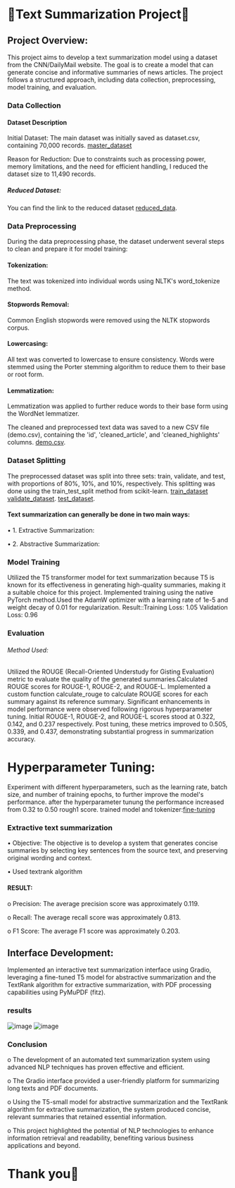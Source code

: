 # 🌟Text Summarization Project🌟

## Project Overview:

This project aims to develop a text summarization model using a dataset from the CNN/DailyMail website. The goal is to create a model that can generate concise and informative summaries of news articles. The project follows a structured approach, including data collection, preprocessing, model training, and evaluation.

### Data Collection

#### Dataset Description

Initial Dataset: The main dataset was initially saved as dataset.csv, containing 70,000 records.
[master_dataset](https://drive.google.com/file/d/1jjldQUckT-HQWkgLgwtXu4ClKm5LE0NV/view?usp=drive_link)

Reason for Reduction: Due to constraints such as processing power, memory limitations, and the need for efficient handling, I reduced the dataset size to 11,490 records.

##### Reduced Dataset: 
You can find the link to the reduced dataset [reduced_data](https://drive.google.com/file/d/1qGaVyolBbiYAyZLcJ65R4qZ5HIMrB2b3/view?usp=drive_link).

### Data Preprocessing

During the data preprocessing phase, the dataset underwent several steps to clean and prepare it for model training:

#### Tokenization: 
The text was tokenized into individual words using NLTK's word_tokenize method.

#### Stopwords Removal:
Common English stopwords were removed using the NLTK stopwords corpus.

#### Lowercasing:
All text was converted to lowercase to ensure consistency.
Words were stemmed using the Porter stemming algorithm to reduce them to their base or root form.

#### Lemmatization:
Lemmatization was applied to further reduce words to their base form using the WordNet lemmatizer.

The cleaned and preprocessed text data was saved to a new CSV file (demo.csv), containing the 'id', 'cleaned_article', and 'cleaned_highlights' columns.
[demo.csv](https://colab.research.google.com/drive/1GVC787vYicnkk4xXrc9_zBl1VjMXBeXE?usp=drive_link).

### Dataset Splitting

The preprocessed dataset was split into three sets: train, validate, and test, with proportions of 80%, 10%, and 10%, respectively. This splitting was done using the train_test_split method from scikit-learn.
[train_dataset](https://drive.google.com/file/d/1GmQ9fkA93uDFb2-tMghMDspJ6FMWtKEI/view?usp=drive_link)
[validate_dataset](https://drive.google.com/file/d/1tKxOxz-22GiiLqpuorJHxx0ZWP7GxMXM/view?usp=drive_link).
[test_dataset](https://drive.google.com/file/d/1qGaVyolBbiYAyZLcJ65R4qZ5HIMrB2b3/view?usp=drive_link).

#### Text summarization can generally be done in two main ways:

•	1. Extractive Summarization:

•	2. Abstractive Summarization:


### Model Training

Utilized the T5 transformer model for text summarization because T5 is known for its effectiveness in generating high-quality summaries, making it a suitable choice for this project.
Implemented training using the native PyTorch method.Used the AdamW optimizer with a learning rate of 1e-5 and weight decay of 0.01 for regularization.
Result::Training Loss: 1.05                                                                                                Validation Loss: 0.96

### Evaluation

###### Method Used:

Utilized the ROUGE (Recall-Oriented Understudy for Gisting Evaluation) metric to evaluate the quality of the generated summaries.Calculated ROUGE scores for ROUGE-1, ROUGE-2, and ROUGE-L.
Implemented a custom function calculate_rouge to calculate ROUGE scores for each summary against its reference summary.
Significant enhancements in model performance were observed following rigorous hyperparameter tuning.
Initial ROUGE-1, ROUGE-2, and ROUGE-L scores stood at 0.322, 0.142, and 0.237 respectively.
Post tuning, these metrics improved to 0.505, 0.339, and 0.437, demonstrating substantial progress in summarization accuracy.

# Hyperparameter Tuning:

Experiment with different hyperparameters, such as the learning rate, batch size, and number of training epochs, to further improve the model's performance.
after the hyperparameter tunung the performance increased from 0.32 to 0.50 rough1 score.
trained model and tokenizer:[fine-tuning](https://drive.google.com/drive/folders/1yrKurkP2rmjW48tUTzR7LrgssDyndRq9?usp=drive_link)


### 	Extractive text summarization

•	Objective: The objective is to develop a system that generates concise summaries by selecting key sentences from the source text, and preserving original wording and context.

•	Used textrank algorithm 

#### RESULT:

o	Precision: The average precision score was approximately 0.119.

o	Recall: The average recall score was approximately 0.813.

o	F1 Score: The average F1 score was approximately 0.203.

## Interface Development:


Implemented an interactive text summarization interface using Gradio, leveraging a fine-tuned T5 model for abstractive summarization and the TextRank algorithm for extractive summarization, with PDF processing capabilities using PyMuPDF (fitz).

###  results

![image](https://github.com/user-attachments/assets/b41e1626-7108-4ebd-be59-652c3f84f282)
![image](https://github.com/user-attachments/assets/8b4523a8-786c-4134-bfbb-db73abb9e97b)


 
 ### Conclusion
 
o	The development of an automated text summarization system using advanced NLP techniques has proven effective and efficient. 

o	The Gradio interface provided a user-friendly platform for summarizing long texts and PDF documents.

o	Using the T5-small model for abstractive summarization and the TextRank algorithm for extractive summarization, the system produced concise, relevant summaries that retained essential information. 

o	This project highlighted the potential of NLP technologies to enhance information retrieval and readability, benefiting various business applications and beyond.


 #                                               Thank you🌟




